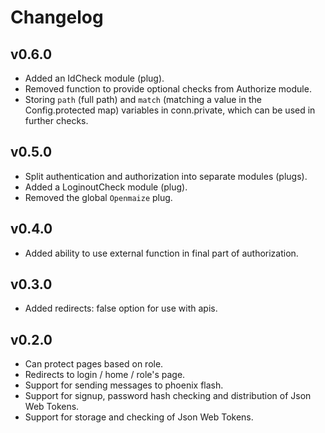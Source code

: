# Changelog

## v0.6.0

* Added an IdCheck module (plug).
* Removed function to provide optional checks from Authorize module.
* Storing `path` (full path) and `match` (matching a value in the Config.protected map)
variables in conn.private, which can be used in further checks.

## v0.5.0

* Split authentication and authorization into separate modules (plugs).
* Added a LoginoutCheck module (plug).
* Removed the global `Openmaize` plug.

## v0.4.0

* Added ability to use external function in final part of authorization.

## v0.3.0

* Added redirects: false option for use with apis.

## v0.2.0

* Can protect pages based on role.
* Redirects to login / home / role's page.
* Support for sending messages to phoenix flash.
* Support for signup, password hash checking and distribution of Json Web Tokens.
* Support for storage and checking of Json Web Tokens.
